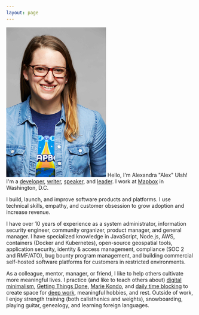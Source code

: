 ```yaml
---
layout: page
---
```


<img src="images/oreilly.jpg" class="profile-picture" /> Hello, I'm Alexandra "Alex" Ulsh! I'm a [developer](/projects), [writer](/blog), [speaker](/talks), and [leader](https://www.linkedin.com/in/alexandraulsh/). I work at [Mapbox](https://www.mapbox.com/) in Washington, D.C.

I build, launch, and improve software products and platforms. I use technical skills, empathy, and customer obsession to grow adoption and increase revenue.

I have over 10 years of experience as a system administrator, information security engineer, community organizer, product manager, and general manager. I have specialized knowledge in JavaScript, Node.js, AWS, containers (Docker and Kubernetes), open-source geospatial tools, application security, identity & access management, compliance (SOC 2 and RMF/ATO), bug bounty program management, and building commercial self-hosted software platforms for customers in restricted environments.

As a colleague, mentor, manager, or friend, I like to help others cultivate more meaningful lives. I practice (and like to teach others about) [digital minimalism](https://www.wbur.org/hereandnow/2019/02/07/digital-minimalism-phone-social-media-addiction), [Getting Things Done](https://hamberg.no/gtd), [Marie Kondo](https://hbr.org/2020/05/lifes-work-an-interview-with-marie-kondo), and [daily time blocking](https://www.calnewport.com/blog/2013/12/21/deep-habits-the-importance-of-planning-every-minute-of-your-work-day/) to create space for [deep work](https://mindful.technology/deep-work-cal-newport/), meaningful hobbies, and rest. Outside of work, I enjoy strength training (both calisthenics and weights), snowboarding, playing guitar, genealogy, and learning foreign languages.